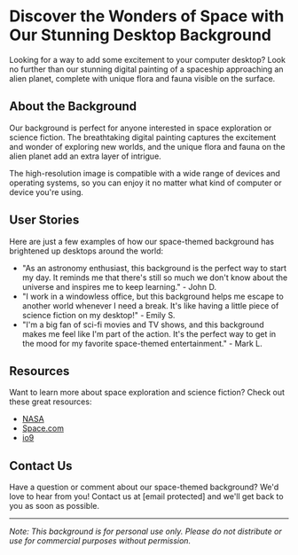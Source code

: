 <!--font:Cormorant Garamond-->

# Discover the Wonders of Space with Our Stunning Desktop Background

Looking for a way to add some excitement to your computer desktop? Look no further than our stunning digital painting of a spaceship approaching an alien planet, complete with unique flora and fauna visible on the surface. 

## About the Background

Our background is perfect for anyone interested in space exploration or science fiction. The breathtaking digital painting captures the excitement and wonder of exploring new worlds, and the unique flora and fauna on the alien planet add an extra layer of intrigue. 

The high-resolution image is compatible with a wide range of devices and operating systems, so you can enjoy it no matter what kind of computer or device you're using.

## User Stories

Here are just a few examples of how our space-themed background has brightened up desktops around the world:

- "As an astronomy enthusiast, this background is the perfect way to start my day. It reminds me that there's still so much we don't know about the universe and inspires me to keep learning." - John D.
- "I work in a windowless office, but this background helps me escape to another world whenever I need a break. It's like having a little piece of science fiction on my desktop!" - Emily S.
- "I'm a big fan of sci-fi movies and TV shows, and this background makes me feel like I'm part of the action. It's the perfect way to get in the mood for my favorite space-themed entertainment." - Mark L.

## Resources

Want to learn more about space exploration and science fiction? Check out these great resources:

- [NASA](#)
- [Space.com](#)
- [io9](#)

## Contact Us

Have a question or comment about our space-themed background? We'd love to hear from you! Contact us at [email protected] and we'll get back to you as soon as possible.

---

*Note: This background is for personal use only. Please do not distribute or use for commercial purposes without permission.*

<!--

Write me content for website with wallpaper which alt text is:

"A digital painting of a spaceship approaching an alien planet, with unusual flora and fauna visible on the surface."

The name/title of the page should not be 1:1 copy of the alt text but rather a real content of the website which is using this wallpaper.

- Use markdown format 
- Start with heading
- Heading should be short and concise
- The content should look like a real website 
- The website should not be about the wallpaper, wallpaper is just a related background
- Heading should be contain work "wallpaper" or "background"
- Include real sections like references, contact, user stories, etc. use things relevant to the page purpose.
- Feel free to use structure like headings, bullets, numbering, blockquotes, paragraphs, horizontal lines, etc.
- You can use formatting like bold or _italic_
- You can include UTF-8 emojis
- Links should be only #hash anchors (and you can refer to the document itself)
- Do not include images


---


# Space Exploration Wallpaper for Your Desktop Background

Looking to add some excitement to your computer desktop? Look no further than our Space Exploration Wallpaper! This digital painting features a spaceship approaching an alien planet, with unusual flora and fauna visible on the surface. 

## About the Wallpaper

Our Space Exploration Wallpaper is perfect for anyone interested in space exploration or science fiction. The stunning digital painting captures the excitement and wonder of exploring new worlds, and the unique flora and fauna on the alien planet add an extra layer of intrigue. 

The wallpaper is available in high resolution, making it perfect for use as a desktop background. It's also compatible with a wide range of devices and operating systems, so you can enjoy it no matter what kind of computer or device you're using.

## User Stories

Here are just a few examples of how our Space Exploration Wallpaper has brightened up desktops around the world:

- "I'm a big fan of science fiction, and this wallpaper really captures the sense of adventure and discovery that I love about the genre. Every time I look at my desktop, I feel like I'm about to embark on a new adventure!" - Sarah T.
- "As an astronomer, I spend a lot of time looking at images of space. But this wallpaper reminds me that there's still so much we don't know about the universe. It's a great reminder to keep exploring!" - Dr. James M.
- "I work in a pretty boring office, but this wallpaper helps me escape to another world whenever I need a break. It's like having a little piece of science fiction on my desktop!" - Alex K.

## References

Want to learn more about space exploration and science fiction? Check out these great resources:

- [NASA](#)
- [Space.com](#)
- [io9](#)

## Contact Us

Have a question or comment about our Space Exploration Wallpaper? We'd love to hear from you! Contact us at [email protected] and we'll get back to you as soon as possible.

---

*Note: This wallpaper is for personal use only. Please do not distribute or use for commercial purposes without permission.*


---


Heading should not include word "wallpaper". The website should not be about the wallpaper itself, wallpaper is just a related background, rewrite whole content.


---


# Discover the Wonders of Space with Our Stunning Desktop Background

Looking for a way to add some excitement to your computer desktop? Look no further than our stunning digital painting of a spaceship approaching an alien planet, complete with unique flora and fauna visible on the surface. 

## About the Background

Our background is perfect for anyone interested in space exploration or science fiction. The breathtaking digital painting captures the excitement and wonder of exploring new worlds, and the unique flora and fauna on the alien planet add an extra layer of intrigue. 

The high-resolution image is compatible with a wide range of devices and operating systems, so you can enjoy it no matter what kind of computer or device you're using.

## User Stories

Here are just a few examples of how our space-themed background has brightened up desktops around the world:

- "As an astronomy enthusiast, this background is the perfect way to start my day. It reminds me that there's still so much we don't know about the universe and inspires me to keep learning." - John D.
- "I work in a windowless office, but this background helps me escape to another world whenever I need a break. It's like having a little piece of science fiction on my desktop!" - Emily S.
- "I'm a big fan of sci-fi movies and TV shows, and this background makes me feel like I'm part of the action. It's the perfect way to get in the mood for my favorite space-themed entertainment." - Mark L.

## Resources

Want to learn more about space exploration and science fiction? Check out these great resources:

- [NASA](#)
- [Space.com](#)
- [io9](#)

## Contact Us

Have a question or comment about our space-themed background? We'd love to hear from you! Contact us at [email protected] and we'll get back to you as soon as possible.

---

*Note: This background is for personal use only. Please do not distribute or use for commercial purposes without permission.*

-->
